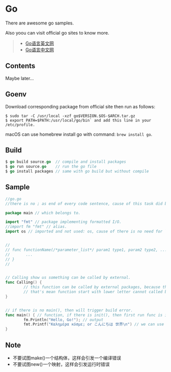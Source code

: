 # Go

There are awesome go samples.

Also yoou can visit official go sites to know more.

> - [Go语言英文网](http://docs.studygolang.com/)
> - [Go语言中文网](https://studygolang.com/)


## Contents

Maybe later...



## Goenv

Download corresponding package from official site then run as follows: 

```Shell
$ sudo tar -C /usr/local -xzf go$VERSION.$OS-$ARCH.tar.gz
$ export PATH=$PATH:/usr/local/go/bin` and add this line in your /etc/profile.

```

macOS can use homebrew install go with command: `brew install go`.


## Build

```Go
$ go build source.go  // compile and install packages
$ go run source.go    // run the go file
$ go install packages // same with go build but without compile

```


## Sample

```Go
//go.go
//there is no ; as end of every code sentence, cause of this task did by compiler automatically.

package main // which belongs to.

import "fmt" // package implementing formatted I/O.
//import fm "fmt" // alias.
import os // imported and not used: os, cause of there is no need for `os`.


//
// func functionName(/*parameter_list*/ param1 type1, param2 type2, ...) (/*return_value_list*/ ret1 type1, ret2 type2, ...) {
//       ...
// }
//


// Calling show us something can be called by external.
func Calling() {
        // this function can be called by external packages, because this function start with upper letter.
        // that's mean function start with lower letter cannot called by external packages.
}


// if there is no main(), then will trigger build error.
func main() { // function, if there is init(), then first run func is init().
        fm.Println("Hello, Go!"); // output
        fmt.Printf("Καλημέρα κόσμε; or こんにちは 世界\n") // we can use international characters in go.
}

```

## Note

- 不要试图make()一个结构体，这样会引发一个编译错误
- 不要试图new()一个映射，这样会引发运行时错误




